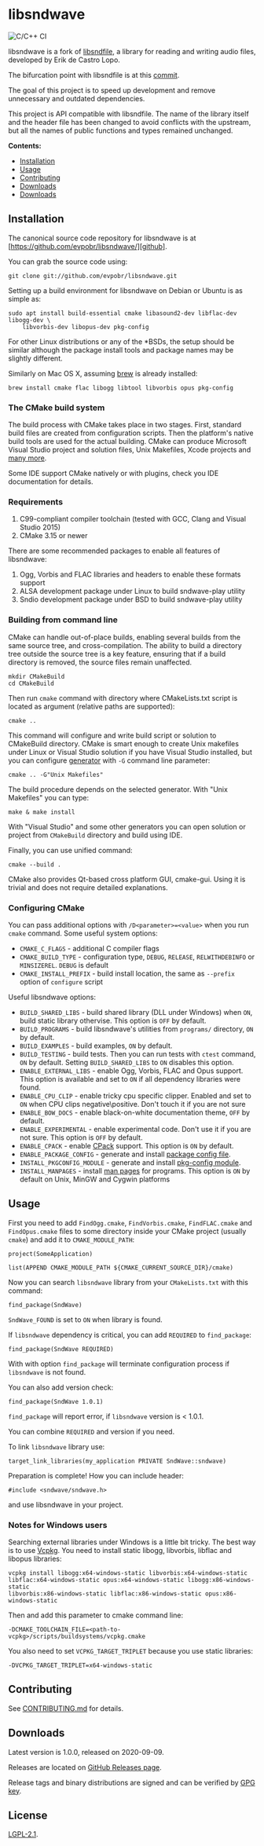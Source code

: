 # libsndwave

![C/C++ CI](https://github.com/evpobr/libsndwave/workflows/C/C++%20CI/badge.svg)

libsndwave is a fork of [libsndfile](https://github.com/erikd/libsndfile),
a library for reading and writing audio files, developed by Erik de Castro Lopo.

The bifurcation point with libsndfile is at this [commit](https://github.com/erikd/libsndfile/commit/fe493272d2261e1f0b547cd39bd91e44ebc580bb).

The goal of this project is to speed up development and remove unnecessary and
outdated dependencies.

This project is API compatible with libsndfile. The name of the library itself and
the header file has been changed to avoid conflicts with the upstream, but all the
names of public functions and types remained unchanged.

**Contents:**

* [Installation](#installation)
* [Usage](#usage)
* [Contributing](#contributing)
* [Downloads](#downloads)
* [Downloads](#downloads)

## Installation

The canonical source code repository for libsndwave is at
[https://github.com/evpobr/libsndwave/][github].

You can grab the source code using:

    git clone git://github.com/evpobr/libsndwave.git

Setting up a build environment for libsndwave on Debian or Ubuntu is as simple as:

    sudo apt install build-essential cmake libasound2-dev libflac-dev libogg-dev \
        libvorbis-dev libopus-dev pkg-config

For other Linux distributions or any of the *BSDs, the setup should be similar
although the package install tools and package names may be slightly different.

Similarly on Mac OS X, assuming [brew] is already installed:

    brew install cmake flac libogg libtool libvorbis opus pkg-config

### The CMake build system

The build process with CMake takes place in two stages. First, standard build files
are created from configuration scripts. Then the platform's native build tools are
used for the actual building. CMake can produce Microsoft Visual Studio project
and solution files, Unix Makefiles, Xcode projects and [many more](https://cmake.org/cmake/help/latest/manual/cmake-generators.7.html).

Some IDE support CMake natively or with plugins, check you IDE documentation
 for details.

### Requirements

1. C99-compliant compiler toolchain (tested with GCC, Clang and Visual
   Studio 2015)
2. CMake 3.15 or newer

There are some recommended packages to enable all features of libsndwave:

1. Ogg, Vorbis and FLAC libraries and headers to enable these formats support
2. ALSA development package under Linux to build sndwave-play utility
3. Sndio development package under BSD to build sndwave-play utility

### Building from command line

CMake can handle out-of-place builds, enabling several builds from
the same source tree, and cross-compilation. The ability to build a directory
tree outside the source tree is a key feature, ensuring that if a build
directory is removed, the source files remain unaffected.

    mkdir CMakeBuild
    cd CMakeBuild

Then run `cmake` command with directory where CMakeLists.txt script is located
as argument (relative paths are supported):

    cmake ..

This command will configure and write build script or solution to CMakeBuild
directory. CMake is smart enough to create Unix makefiles under Linux or Visual
Studio solution if you have Visual Studio installed, but you can configure
[generator](https://cmake.org/cmake/help/latest/manual/cmake-generators.7.html)
with `-G` command line parameter:

    cmake .. -G"Unix Makefiles"

The build procedure depends on the selected generator. With "Unix Makefiles" you
can type:

    make & make install

With "Visual Studio" and some other generators you can open solution or project
from `CMakeBuild` directory and build using IDE.

Finally, you can use unified command:

    cmake --build .

CMake also provides Qt-based cross platform GUI, cmake-gui. Using it is trivial
and does not require detailed explanations.

### Configuring CMake

You can pass additional options with `/D<parameter>=<value>` when you run
`cmake` command. Some useful system options:

* `CMAKE_C_FLAGS` - additional C compiler flags
* `CMAKE_BUILD_TYPE` - configuration type, `DEBUG`, `RELEASE`, `RELWITHDEBINFO`
  or `MINSIZEREL`. `DEBUG` is default
* `CMAKE_INSTALL_PREFIX` - build install location, the same as `--prefix` option
  of `configure` script

 Useful libsndwave options:

* `BUILD_SHARED_LIBS` - build shared library (DLL under Windows) when `ON`,
  build static library othervise. This option is `OFF` by default.
* `BUILD_PROGRAMS` - build libsndwave's utilities from `programs/` directory,
  `ON` by default.
* `BUILD_EXAMPLES` - build examples, `ON` by default.
* `BUILD_TESTING` - build tests. Then you can run tests with `ctest` command,
  `ON` by default. Setting `BUILD_SHARED_LIBS` to `ON` disables this option.
* `ENABLE_EXTERNAL_LIBS` - enable Ogg, Vorbis, FLAC and Opus support. This
  option is available and set to `ON` if all dependency libraries were found.
* `ENABLE_CPU_CLIP` - enable tricky cpu specific clipper. Enabled and set to
  `ON` when CPU clips negative\positive. Don't touch it if you are not sure
* `ENABLE_BOW_DOCS` - enable black-on-white documentation theme, `OFF` by
  default.
* `ENABLE_EXPERIMENTAL` - enable experimental code. Don't use it if you are
  not sure. This option is `OFF` by default.
* `ENABLE_CPACK` - enable [CPack](https://cmake.org/cmake/help/latest/module/CPack.html) support.
  This option is `ON` by default.
* `ENABLE_PACKAGE_CONFIG` - generate and install [package config file](https://cmake.org/cmake/help/latest/manual/cmake-packages.7.html#config-file-packages).
* `INSTALL_PKGCONFIG_MODULE` - generate and install [pkg-config module](https://people.freedesktop.org/~dbn/pkg-config-guide.html).
* `INSTALL_MANPAGES` - install [man pages](https://en.wikipedia.org/wiki/Man_page) for programs. This option is `ON` by default
  on Unix, MinGW and Cygwin platforms

## Usage

First you need to add `FindOgg.cmake`, `FindVorbis.cmake`, `FindFLAC.cmake` and
`FindOpus.cmake` files to some directory inside your CMake project (usually
`cmake`) and add it to `CMAKE_MODULE_PATH`:

    project(SomeApplication)
    
    list(APPEND CMAKE_MODULE_PATH ${CMAKE_CURRENT_SOURCE_DIR}/cmake)

Now you can search `libsndwave` library from your `CMakeLists.txt`
 with this command:

    find_package(SndWave)

`SndWave_FOUND` is set to `ON` when library is found.

If `libsndwave` dependency is critical, you can add `REQUIRED` to
 `find_package`:

    find_package(SndWave REQUIRED)

With with option `find_package` will terminate configuration process
 if `libsndwave` is not found.

You can also add version check:

    find_package(SndWave 1.0.1)

`find_package` will report error, if `libsndwave` version is < 1.0.1.

You can combine `REQUIRED` and version if you need.

To link `libsndwave` library use:

    target_link_libraries(my_application PRIVATE SndWave::sndwave)

Preparation is complete! How you can include header:

    #include <sndwave/sndwave.h>

and use libsndwave in your project.

### Notes for Windows users

Searching external libraries under Windows is a little bit tricky. The best way
is to use [Vcpkg](https://github.com/Microsoft/vcpkg). You need to install
static libogg, libvorbis, libflac and libopus libraries:

    vcpkg install libogg:x64-windows-static libvorbis:x64-windows-static
    libflac:x64-windows-static opus:x64-windows-static libogg:x86-windows-static
    libvorbis:x86-windows-static libflac:x86-windows-static opus:x86-windows-static

Then and add this parameter to cmake command line:

    -DCMAKE_TOOLCHAIN_FILE=<path-to-vcpkg>/scripts/buildsystems/vcpkg.cmake

You also need to set `VCPKG_TARGET_TRIPLET` because you use static libraries:

    -DVCPKG_TARGET_TRIPLET=x64-windows-static

## Contributing

See [CONTRIBUTING.md](CONTRIBUTING.md) for details.

## Downloads

Latest version is 1.0.0, released on 2020-09-09.

Releases are located on [GitHub Releases page](https://github.com/evpobr/libsndwave/releases).

Release tags and binary distributions are signed and can be verified by [GPG key](https://keybase.io/evpobr).

[brew]: http://brew.sh/
[github]: https://github.com/evpobr/libsndwave/

## License

[LGPL-2.1](https://www.gnu.org/licenses/old-licenses/lgpl-2.1.en.html).
